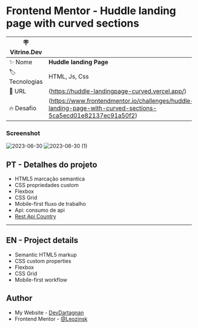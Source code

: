 # Frontend Mentor - Huddle landing page with curved sections

| :placard: Vitrine.Dev |     |
| -------------  | --- |
| :sparkles: Nome        | **Huddle landing Page**
| :label: Tecnologias | HTML, Js, Css
| :rocket: URL         | (https://huddle-landingpage-curved.vercel.app/)
| 🔥 Desafio         | (https://www.frontendmentor.io/challenges/huddle-landing-page-with-curved-sections-5ca5ecd01e82137ec91a50f2)

### Screenshot

![2023-06-30](https://github.com/devdartagnan/Huddle-landingpage-curved/assets/103390905/0d6a58d3-fe99-40c2-9a5c-0100b4b6be5d#vitrinedev)
![2023-06-30 (1)](https://github.com/devdartagnan/Huddle-landingpage-curved/assets/103390905/98b07e80-34b4-489d-9d9c-e4d1cb6c7927)

## PT - Detalhes do projeto
- HTML5 marcação semantica
- CSS propriedades custom
- Flexbox
- CSS Grid
- Mobile-first fluxo de trabalho
- Api: consumo de api
- [Rest Api Country]([https://www.example.com](https://restcountries.com/)) 

---

## EN - Project details

- Semantic HTML5 markup
- CSS custom properties
- Flexbox
- CSS Grid
- Mobile-first workflow


## Author

- My Website - [DevDartagnan](https://devdartagnan.com/)
- Frontend Mentor - [@Leozinsk](https://www.frontendmentor.io/profile/Leozinsk)
